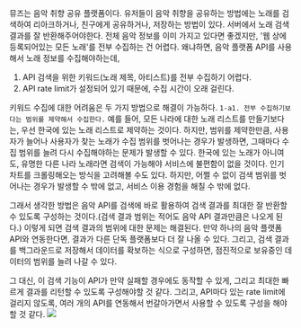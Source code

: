
뮤즈는 음악 취향 공유 플랫폼이다.
유저들이 음악 취향을 공유하는 방법에는 노래를 검색하여 리아크하거나, 친구에게 공유하거나, 저장하는 방법이 있다.
서버에서 노래 검색 결과를 잘 반환해주어야한다.
전체 음악 정보를 이미 가지고 있다면 좋겠지만, '웹 상에 등록되어있는 모든 노래'를 전부 수집하는 건 어렵다.
왜냐하면, 음악 플랫폼 API를 사용해서 노래 정보를 수집해야하는데,

1. API 검색을 위한 키워드(노래 제목, 아티스트)를 전부 수집하기 어렵다.
2. API rate limit가 설정되어 있기 때문에, 수집 시간이 오래 걸린다.


키워드 수집에 대한 어려움은 두 가지 방법으로 해결이 가능하다.
```1-a1. 전부 수집하기보다는 범위를 제약해서 수집한다.```
예를 들어, 모든 나라에 대한 노래 리스트를 만들기보다는, 우선 한국에 있는 노래 리스트로 제약하는 것이다.
하지만, 범위를 제약한만큼, 사용자가 늘어나 사용자가 찾는 노래가 수집 범위를 벗어나는 경우가 발생하면, 그때마다 수집 범위를 늘려 다시 수집해야하는 문제가 발생할 수 있다. 한국에 있는 노래가 아니여도, 유명한 다른 나라 노래라면 검색이 가능해야 서비스에 불편함이 없을 것이다. 인기 차트를 크롤링해오는 방식을 고려해볼 수도 있다. 하지만, 어쩔 수 없이 검색 범위를 벗어나는 경우가 발생할 수 밖에 없고, 서비스 이용 경험을 해칠 수 밖에 없다.

그래서 생각한 방법은 음악 API를 검색에 바로 활용하여 검색 결과를 최대한 잘 반환할 수 있도록 구성하는 것이다.(검색 결과 범위는 적어도 음악 API 결과만큼은 나오게 된다.) 이렇게 되면 검색 결과의 범위에 대한 문제는 해결된다. 만약 하나의 음악 플랫폼 API와 연동한다면, 결과가 다른 단독 플랫폼보다 더 잘 나올 수 있다.
그리고, 검색 결과를 백그라운드로 저장해서 데이터를 확보하는 식으로 구성하면, 점진적으로 보유중인 데이터의 범위를 늘려 나갈 수 있다.

그 대신, 이 검색 기능이 API가 만약 실패할 경우에도 동작할 수 있게, 그리고 최대한 빠르게 결과를 리턴할 수 있도록 구성해야할 것 같다. 그리고, API마다 있는 rate limit에 걸리지 않도록, 여러 개의 API를 연동해서 번갈아가면서 사용할 수 있도록 구성을 해야할 것 같다.
![](음악검색_구성.png)